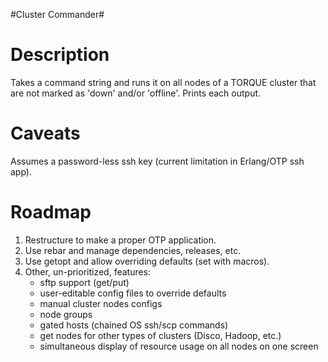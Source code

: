 #Cluster Commander#

Description
=================
Takes a command string and runs it on all nodes of a TORQUE cluster that are
not marked as 'down' and/or 'offline'. Prints each output.


Caveats
=======
Assumes a password-less ssh key (current limitation in Erlang/OTP ssh app).


Roadmap
=======
1. Restructure to make a proper OTP application.
2. Use rebar and manage dependencies, releases, etc.
3. Use getopt and allow overriding defaults (set with macros).
4. Other, un-prioritized, features:
    - sftp support (get/put)
    - user-editable config files to override defaults
    - manual cluster nodes configs
    - node groups
    - gated hosts (chained OS ssh/scp commands)
    - get nodes for other types of clusters (Disco, Hadoop, etc.)
    - simultaneous display of resource usage on all nodes on one screen
